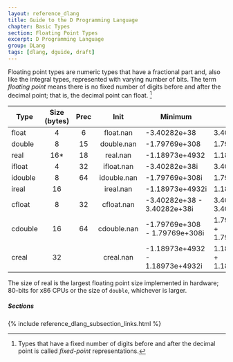 ```yaml
---
layout: reference_dlang
title: Guide to the D Programming Language
chapter: Basic Types
section: Floating Point Types
excerpt: D Programming Language
group: DLang
tags: [dlang, dguide, draft]
---
```


Floating point types are numeric types that have a fractional part and, also like the integral types, represented with varying number of bits.
The term _floating point_ means there is no fixed number of digits before and after the decimal point; that is, the decimal point can float. [^fixed_point]

| Type     | Size (bytes) | Prec | Init         | Minimum                         | Maximum |
|----------|:------------:|:---------:|:------------:|---------------------------------|---------|
| float    |   4          |    6      |  float.nan   | -3.40282e+38                    | 3.40282e+38
| double   |   8          |   15      |  double.nan  | -1.79769e+308                   | 1.79769e+308
| real     |  16*         |   18      |  real.nan    | -1.18973e+4932                  | 1.18973e+4932
| ifloat   |   4          |   32      |  ifloat.nan  | -3.40282e+38i                   | 3.40282e+38i
| idouble  |   8          |   64      |  idouble.nan | -1.79769e+308i                  | 1.79769e+308i
| ireal    |  16          |           |  ireal.nan   | -1.18973e+4932i                 | 1.18973e+4932i
| cfloat   |   8          |   32      |  cfloat.nan  | -3.40282e+38 - 3.40282e+38i     | 3.40282e+38 + 3.40282e+38i
| cdouble  |  16          |   64      |  cdouble.nan | -1.79769e+308 - 1.79769e+308i   | 1.79769e+308 + 1.79769e+308i
| creal    |  32          |           |  creal.nan   | -1.18973e+4932 - 1.18973e+4932i | 1.18973e+4932 + 1.18973e+4932i

The size of real is the largest floating point size implemented in hardware; 80-bits for x86 CPUs or the size of `double`, whichever is larger.

##### Sections
{% include reference_dlang_subsection_links.html %}

[^fixed_point]: Types that have a fixed number of digits before and after the decimal point is called _fixed-point_ representations.
